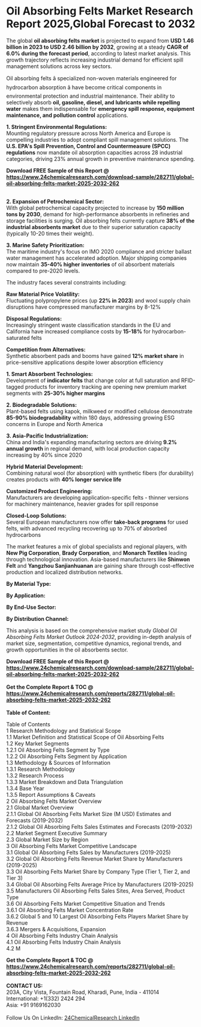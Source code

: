 <h1>Oil Absorbing Felts Market Research Report 2025,Global Forecast to 2032</h1><p>The global <strong>oil absorbing felts market</strong> is projected to expand from <strong>USD 1.46 billion in 2023 to USD 2.46 billion by 2032</strong>, growing at a steady <strong>CAGR of 6.0% during the forecast period</strong>, according to latest market analysis. This growth trajectory reflects increasing industrial demand for efficient spill management solutions across key sectors.</p><p>Oil absorbing felts â specialized non-woven materials engineered for hydrocarbon absorption â have become critical components in environmental protection and industrial maintenance. Their ability to selectively absorb <strong>oil, gasoline, diesel, and lubricants while repelling water</strong> makes them indispensable for <strong>emergency spill response, equipment maintenance, and pollution control</strong> applications.</p><p><strong>1. Stringent Environmental Regulations:</strong><br>
Mounting regulatory pressure across North America and Europe is compelling industries to adopt compliant spill management solutions. The <strong>U.S. EPA's Spill Prevention, Control and Countermeasure (SPCC) regulations</strong> now mandate oil absorption capacities across 28 industrial categories, driving 23% annual growth in preventive maintenance spending.</p><div><b>Download FREE Sample of this Report @ 
            <a href="https://www.24chemicalresearch.com/download-sample/282711/global-oil-absorbing-felts-market-2025-2032-262">
            https://www.24chemicalresearch.com/download-sample/282711/global-oil-absorbing-felts-market-2025-2032-262</a></b></div><br><p><strong>2. Expansion of Petrochemical Sector:</strong><br>
With global petrochemical capacity projected to increase by <strong>150 million tons by 2030</strong>, demand for high-performance absorbents in refineries and storage facilities is surging. Oil absorbing felts currently capture <strong>38% of the industrial absorbents market</strong> due to their superior saturation capacity (typically 10-20 times their weight).</p><p><strong>3. Marine Safety Prioritization:</strong><br>
The maritime industry's focus on IMO 2020 compliance and stricter ballast water management has accelerated adoption. Major shipping companies now maintain <strong>35-40% higher inventories</strong> of oil absorbent materials compared to pre-2020 levels.</p><p>The industry faces several constraints including:</p><p><strong>Raw Material Price Volatility:</strong><br>
    Fluctuating polypropylene prices (up <strong>22% in 2023</strong>) and wool supply chain disruptions have compressed manufacturer margins by 8-12%</p><p><strong>Disposal Regulations:</strong><br>
    Increasingly stringent waste classification standards in the EU and California have increased compliance costs by <strong>15-18%</strong> for hydrocarbon-saturated felts</p><p><strong>Competition from Alternatives:</strong><br>
    Synthetic absorbent pads and booms have gained <strong>12% market share</strong> in price-sensitive applications despite lower absorption efficiency</p><p><strong>1. Smart Absorbent Technologies:</strong><br>
Development of <strong>indicator felts</strong> that change color at full saturation and RFID-tagged products for inventory tracking are opening new premium market segments with <strong>25-30% higher margins</strong></p><p><strong>2. Biodegradable Solutions:</strong><br>
Plant-based felts using kapok, milkweed or modified cellulose demonstrate <strong>85-90% biodegradability</strong> within 180 days, addressing growing ESG concerns in Europe and North America</p><p><strong>3. Asia-Pacific Industrialization:</strong><br>
China and India's expanding manufacturing sectors are driving <strong>9.2% annual growth</strong> in regional demand, with local production capacity increasing by 40% since 2020</p><p><strong>Hybrid Material Development:</strong><br>
    Combining natural wool (for absorption) with synthetic fibers (for durability) creates products with <strong>40% longer service life</strong></p><p><strong>Customized Product Engineering:</strong><br>
    Manufacturers are developing application-specific felts - thinner versions for machinery maintenance, heavier grades for spill response</p><p><strong>Closed-Loop Solutions:</strong><br>
    Several European manufacturers now offer <strong>take-back programs</strong> for used felts, with advanced recycling recovering up to 70% of absorbed hydrocarbons</p><p>The market features a mix of global specialists and regional players, with <strong>New Pig Corporation</strong>, <strong>Brady Corporation</strong>, and <strong>Monarch Textiles</strong> leading through technological innovation. Asia-based manufacturers like <strong>Shinwon Felt</strong> and <strong>Yangzhou Sanjianhuanan</strong> are gaining share through cost-effective production and localized distribution networks.</p><p><strong>By Material Type:</strong></p><p><strong>By Application:</strong></p><p><strong>By End-Use Sector:</strong></p><p><strong>By Distribution Channel:</strong></p><p>This analysis is based on the comprehensive market study <em>Global Oil Absorbing Felts Market Outlook 2024-2032</em>, providing in-depth analysis of market size, segmentation, competitive dynamics, regional trends, and growth opportunities in the oil absorbents sector.</p><div><b>Download FREE Sample of this Report @ 
            <a href="https://www.24chemicalresearch.com/download-sample/282711/global-oil-absorbing-felts-market-2025-2032-262">
            https://www.24chemicalresearch.com/download-sample/282711/global-oil-absorbing-felts-market-2025-2032-262</a></b></div><br><div><b>Get the Complete Report & TOC @ 
            <a href="https://www.24chemicalresearch.com/reports/282711/global-oil-absorbing-felts-market-2025-2032-262">
            https://www.24chemicalresearch.com/reports/282711/global-oil-absorbing-felts-market-2025-2032-262</a></b></div><br>
            <b>Table of Content:</b><p>Table of Contents<br />
1 Research Methodology and Statistical Scope<br />
1.1 Market Definition and Statistical Scope of Oil Absorbing Felts<br />
1.2 Key Market Segments<br />
1.2.1 Oil Absorbing Felts Segment by Type<br />
1.2.2 Oil Absorbing Felts Segment by Application<br />
1.3 Methodology & Sources of Information<br />
1.3.1 Research Methodology<br />
1.3.2 Research Process<br />
1.3.3 Market Breakdown and Data Triangulation<br />
1.3.4 Base Year<br />
1.3.5 Report Assumptions & Caveats<br />
2 Oil Absorbing Felts Market Overview<br />
2.1 Global Market Overview<br />
2.1.1 Global Oil Absorbing Felts Market Size (M USD) Estimates and Forecasts (2019-2032)<br />
2.1.2 Global Oil Absorbing Felts Sales Estimates and Forecasts (2019-2032)<br />
2.2 Market Segment Executive Summary<br />
2.3 Global Market Size by Region<br />
3 Oil Absorbing Felts Market Competitive Landscape<br />
3.1 Global Oil Absorbing Felts Sales by Manufacturers (2019-2025)<br />
3.2 Global Oil Absorbing Felts Revenue Market Share by Manufacturers (2019-2025)<br />
3.3 Oil Absorbing Felts Market Share by Company Type (Tier 1, Tier 2, and Tier 3)<br />
3.4 Global Oil Absorbing Felts Average Price by Manufacturers (2019-2025)<br />
3.5 Manufacturers Oil Absorbing Felts Sales Sites, Area Served, Product Type<br />
3.6 Oil Absorbing Felts Market Competitive Situation and Trends<br />
3.6.1 Oil Absorbing Felts Market Concentration Rate<br />
3.6.2 Global 5 and 10 Largest Oil Absorbing Felts Players Market Share by Revenue<br />
3.6.3 Mergers & Acquisitions, Expansion<br />
4 Oil Absorbing Felts Industry Chain Analysis<br />
4.1 Oil Absorbing Felts Industry Chain Analysis<br />
4.2 M</p><div><b>Get the Complete Report & TOC @ 
            <a href="https://www.24chemicalresearch.com/reports/282711/global-oil-absorbing-felts-market-2025-2032-262">
            https://www.24chemicalresearch.com/reports/282711/global-oil-absorbing-felts-market-2025-2032-262</a></b></div><br><b>CONTACT US:</b><br>
            203A, City Vista, Fountain Road, Kharadi, Pune, India - 411014<br>
            International: +1(332) 2424 294<br>
            Asia: +91 9169162030 <br><br>
            Follow Us On LinkedIn: <a href="https://www.linkedin.com/company/24chemicalresearch/">24ChemicalResearch LinkedIn</a>